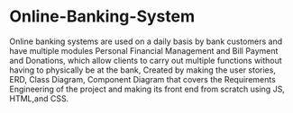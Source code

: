 # Online-Banking-System
Online banking systems are used on a daily basis by bank customers and have multiple modules Personal Financial Management and Bill Payment and Donations, which allow clients to carry out multiple functions without having to physically be at the bank, Created by making the user stories, ERD, Class Diagram, Component Diagram that covers the Requirements Engineering of the project and making its front end from scratch using JS, HTML,and CSS.

